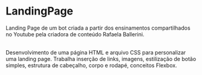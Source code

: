 # LandingPage
Landing Page de um bot criada a partir dos ensinamentos compartilhados no Youtube pela criadora de conteúdo Rafaela Ballerini.

<br />
Desenvolvimento de uma página HTML e arquivo CSS para personalizar uma landing page. Trabalha inserção de links, imagens, estilização de botão simples, estrutura de cabeçalho, corpo e rodapé, conceitos Flexbox.
